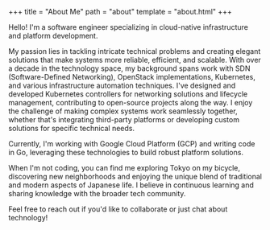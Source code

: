 +++
title = "About Me"
path = "about"
template = "about.html"
+++

Hello! I'm a software engineer specializing in cloud-native infrastructure and platform development.

My passion lies in tackling intricate technical problems and creating elegant solutions that make systems more reliable, efficient, and scalable. With over a decade in the technology space, my background spans work with SDN (Software-Defined Networking), OpenStack implementations, Kubernetes, and various infrastructure automation techniques. I've designed and developed Kubernetes controllers for networking solutions and lifecycle management, contributing to open-source projects along the way. I enjoy the challenge of making complex systems work seamlessly together, whether that's integrating third-party platforms or developing custom solutions for specific technical needs.

Currently, I'm working with Google Cloud Platform (GCP) and writing code in Go, leveraging these technologies to build robust platform solutions.

When I'm not coding, you can find me exploring Tokyo on my bicycle, discovering new neighborhoods and enjoying the unique blend of traditional and modern aspects of Japanese life. I believe in continuous learning and sharing knowledge with the broader tech community.

Feel free to reach out if you'd like to collaborate or just chat about technology!

